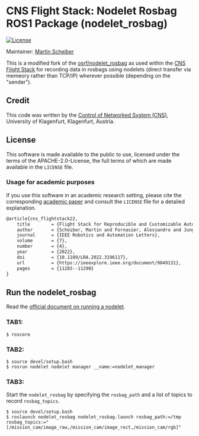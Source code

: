 # CNS Flight Stack: Nodelet Rosbag ROS1 Package (nodelet_rosbag)

[![License](https://img.shields.io/badge/License-APACHE--2.0-green.svg)](./LICENSE)

Maintainer: [Martin Scheiber](mailto:martin.scheiber@aau.at)

This is a modified fork of the [osrf/nodelet_rosbag](https://github.com/osrf/nodelet_rosbag) as used within the [CNS Flight Stack] for recording data in rosbags using nodelets (direct transfer via memeory rather than TCP/IP) wherever possible (depending on the "sender").

## Credit
This code was written by the [Control of Networked System (CNS)](https://www.aau.at/en/smart-systems-technologies/control-of-networked-systems/), University of Klagenfurt, Klagenfurt, Austria.

## License
This software is made available to the public to use, licensed under the terms of the APACHE-2.0-License, the full terms of which are made available in the `LICENSE` file.

### Usage for academic purposes
If you use this software in an academic research setting, please cite the
corresponding [academic paper] and consult the `LICENSE` file for a detailed explanation.

```latex
@article{cns_flightstack22,
    title        = {Flight Stack for Reproducible and Customizable Autonomy Applications in Research and Industry},
    author       = {Scheiber, Martin and Fornasier, Alessandro and Jung, Roland and Böhm, Christoph and Dhakate, Rohit and Stewart, Christian and Steinbrener, Jan and Weiss, Stephan and Brommer, Christian},
    journal      = {IEEE Robotics and Automation Letters},
    volume       = {7},
    number       = {4},
    year         = {2022},
    doi          = {10.1109/LRA.2022.3196117},
    url          = {https://ieeexplore.ieee.org/document/9849131},
    pages        = {11283--11290}
}
```

## Run the nodelet_rosbag

Read the [official document on running a nodelet](http://wiki.ros.org/nodelet/Tutorials/Running%20a%20nodelet).

### TAB1:
```
$ roscore
```

### TAB2:
```
$ source devel/setup.bash
$ rosrun nodelet nodelet manager __name:=nodelet_manager
```

### TAB3:

Start the `nodelet_rosbag` by specifying the `rosbag_path` and a list of topics to record `rosbag_topics`.
```
$ source devel/setup.bash
$ roslaunch nodelet_rosbag nodelet_rosbag.launch rosbag_path:=/tmp rosbag_topics:="[/mission_cam/image_raw,/mission_cam/image_rect,/mission_cam/rgb]"
```

[CNS Flight Stack]: https://github.com/aau-cns/flight_stack
[academic paper]: https://ieeexplore.ieee.org/document/9849131

